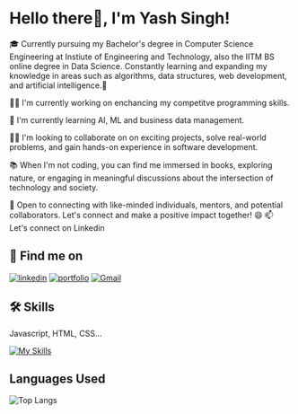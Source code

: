 
# Hello there👋, I'm Yash Singh!


🎓 Currently pursuing my Bachelor's degree in Computer Science Engineering at Instiute of Engineering and Technology, also the IITM BS online degree in Data Science. Constantly learning and expanding my knowledge in areas such as algorithms, data structures, web development, and artificial intelligence.🚀



👩‍💻 I'm currently working on enchancing my competitve programming skills.

🧠 I'm currently learning AI, ML and business data management.

👯‍♀️ I'm looking to collaborate on on exciting projects, solve real-world problems, and gain hands-on experience in software development.

📚 When I'm not coding, you can find me immersed in books, exploring nature, or engaging in meaningful discussions about the intersection of technology and society.

🤝 Open to connecting with like-minded individuals, mentors, and potential collaborators. Let's connect and make a positive impact together! 😄 📫 Let's connect on Linkedin 



## 🔗 Find me on
[![linkedin](https://img.shields.io/badge/linkedin-0A66C2?style=for-the-badge&logo=linkedin&logoColor=white)](https://www.linkedin.com/in/yash-singh-082044239/)
[![portfolio](https://img.shields.io/badge/my_portfolio-000?style=for-the-badge&logo=ko-fi&logoColor=white)](https://singhyash3302.github.io/portfolio-website/) 
[![Gmail](https://img.shields.io/badge/gmail-1DA1F2?style=for-the-badge&logo=gmail&logoColor=red)]( singhyash3302@gmail.com)


## 🛠 Skills
Javascript, HTML, CSS...

[![My Skills](https://skillicons.dev/icons?i=html,css,js,cpp,figma,git,github,ai,java,kotlin,ps,py,tensorflow)](https://skillicons.dev)
## Languages Used
![Top Langs](https://github-readme-stats.vercel.app/api/top-langs/?username=singhyash3302)
